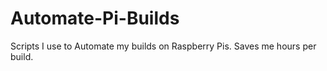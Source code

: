 # Automate-Pi-Builds
Scripts I use to Automate my builds on Raspberry Pis.  Saves me hours per build. 
